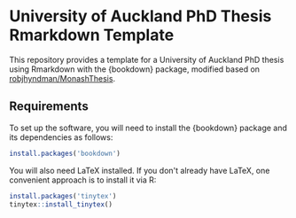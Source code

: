 # University of Auckland PhD Thesis Rmarkdown Template

This repository provides a template for a University of Auckland PhD thesis using Rmarkdown with the {bookdown} package, modified based on [robjhyndman/MonashThesis](https://github.com/robjhyndman/MonashThesis).

## Requirements

To set up the software, you will need to install the {bookdown} package and its dependencies as follows:

```r
install.packages('bookdown')
```

You will also need LaTeX installed. If you don't already have LaTeX, one convenient approach is to install it via R:

```r
install.packages('tinytex')
tinytex::install_tinytex()
```
